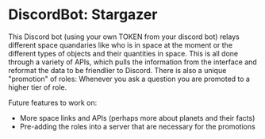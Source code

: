 # DiscordBot: Stargazer

This Discord bot (using your own TOKEN from your discord bot) relays different space quandaries like who is in space at the moment or the different types of objects and their quantities in space. This is all done through a variety of APIs, which pulls the information from the interface and reformat the data to be friendlier to Discord. There is also a unique "promotion" of roles: Whenever you ask a question you are promoted to a higher tier of role.

Future features to work on:
- More space links and APIs (perhaps more about planets and their facts)
- Pre-adding the roles into a server that are necessary for the promotions
